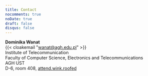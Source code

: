 ```yaml
---
title: Contact
nocomments: true
noDate: true
draft: false
disqus: false 
---
```

**Dominika Wanat**\
{{< cloakemail "wanat@agh.edu.pl" >}}\
Institute of Telecommunication\
Faculty of Computer Science, Electronics and Telecommunications\
AGH UST\
D-6, room 408, [attend.wink.roofed](https://w3w.co/attend.wink.roofed)
